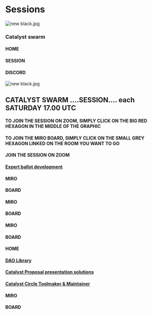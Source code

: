# Sessions

![new black.jpg](https://static.wixstatic.com/media/f2c318_83781fbae8f04d09afebf6b0f41ff01f~mv2.jpg/v1/fill/w_40,h_40,al_c,q_80,usm_0.66_1.00_0.01,blur_3/new%20black.jpg)

### Catalyst swarm

#### HOME

#### SESSION

#### DISCORD

![new black.jpg](https://static.wixstatic.com/media/f2c318_83781fbae8f04d09afebf6b0f41ff01f~mv2.jpg/v1/fill/w_166,h_166,al_c,q_80,usm_0.66_1.00_0.01,blur_3/new%20black.jpg)

## CATALYST SWARM  ....SESSION....   each SATURDAY   17.00 UTC

####  TO JOIN THE SESSION ON ZOOM, SIMPLY CLICK ON THE BIG RED HEXAGON IN THE MIDDLE OF THE GRAPHIC 

####  TO JOIN THE MIRO BOARD, SIMPLY CLICK ON THE SMALL GREY HEXAGON LINKED ON THE ROOM YOU WANT TO GO

#### JOIN THE SESSION ON ZOOM

#### [Expert ballot development](https://miro.com/app/board/o9J_l6MT8rY=/?moveToWidget=3074457361477962662&cot=14)

#### MIRO

#### BOARD

#### MIRO

#### BOARD

#### MIRO

#### BOARD

#### HOME

#### [DAO Library](https://miro.com/app/board/o9J_l6MT8rY=/?moveToWidget=3074457361477962761&cot=14)

#### [Catalyst Proposal presentation solutions](https://miro.com/app/board/o9J_l6MT8rY=/?moveToWidget=3074457361477962637&cot=14)

#### [Catalyst Circle Toolmaker & Maintainer](https://miro.com/app/board/o9J_l6MT8rY=/?moveToWidget=3074457361477962760&cot=14)

#### MIRO

#### BOARD

